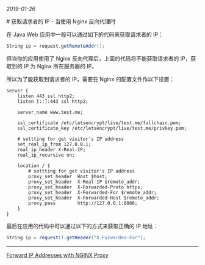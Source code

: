 *2019-01-26*

# 获取请求者的 IP - 当使用 Nginx 反向代理时

在 Java Web 应用中一般可以通过如下的代码来获取请求者的 IP：
```java
String ip = request.getRemoteAddr();
```
但当你的应用使用了 Nginx 反向代理后，上面的代码将不能获取请求者的 IP，获取到的 IP 为 Nginx 所在服务器的 IP。

所以为了能获取到请求者的 IP，需要在 Nginx 的配置文件作以下设置：
```
server {
    listen 443 ssl http2;
    listen [::]:443 ssl http2;

    server_name www.test.me;

    ssl_certificate /etc/letsencrypt/live/test.me/fullchain.pem;
    ssl_certificate_key /etc/letsencrypt/live/test.me/privkey.pem;

    # settting for get visitor's IP address
    set_real_ip_from 127.0.0.1;
    real_ip_header X-Real-IP;
    real_ip_recursive on;
        
    location / {
        # settting for get visitor's IP address
        proxy_set_header  Host $host;
        proxy_set_header  X-Real-IP $remote_addr;
        proxy_set_header  X-Forwarded-Proto https;
        proxy_set_header  X-Forwarded-For $remote_addr;
        proxy_set_header  X-Forwarded-Host $remote_addr;
        proxy_pass        http://127.0.0.1:8088;
    }
}

```

最后在应用的代码中可以通过以下的方式来获取正确的 IP 地址：
```java
String ip = request().getHeader("X-Forwarded-For");
```

---
[Forward IP Addresses with NGINX Proxy](https://calvin.me/forward-ip-addresses-when-using-nginx-proxy/ "Forward IP Addresses with NGINX Proxy")